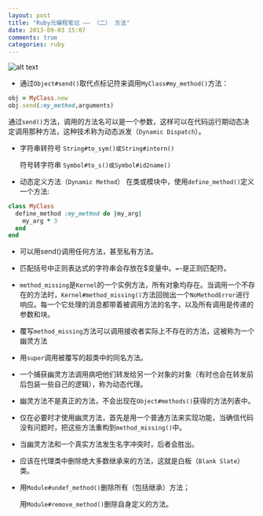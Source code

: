 ```yaml
---
layout: post
title: "Ruby元编程笔记 —— （二） 方法"
date: 2013-09-03 15:07
comments: true
categories: ruby
---
```


![alt text](http://farm3.staticflickr.com/2888/9656919280_8ab725e72a_c.jpg)

* 通过`Object#send()`取代点标记符来调用`MyClass#my_method()`方法：
```ruby
obj = MyClass.new
obj.send(:my_method,arguments)
```
  通过`send()`方法，调用的方法名可以是一个参数，这样可以在代码运行期动态决定调用那种方法，这种技术称为动态派发（`Dynamic Dispatch`）。

<!-- more -->

* 字符串转符号
`String#to_sym()或String#intern()`

  符号转字符串
`Symbol#to_s()或Symbol#id2name()`
* 动态定义方法（`Dynamic Method`）
在类或模块中，使用`define_method()`定义一个方法:
```ruby
class MyClass
  define_method :my_method do |my_arg|
    my_arg * 3
  end
end
```
* 可以用send()调用任何方法，甚至私有方法。
* 匹配括号中正则表达式的字符串会存放在$变量中。`=~`是正则匹配符。
* `method_missing`是`Kernel`的一个实例方法，所有对象均存在。当调用一个不存在的方法时，`Kernel#method_missing()`方法回抛出一个`NoMethodError`进行响应。每一个它处理的消息都带着被调用方法的名字，以及所有调用是传递的参数和块。
* 覆写`method_missing`方法可以调用接收者实际上不存在的方法，这被称为一个幽灵方法
* 用`super`调用被覆写的超类中的同名方法。
* 一个捕获幽灵方法调用病吧他们转发给另一个对象的对象（有时也会在转发前后包装一些自己的逻辑），称为动态代理。
* 幽灵方法不是真正的方法，不会出现在`Object#methods()`获得的方法列表中。
* 仅在必要时才使用幽灵方法，首先是用一个普通方法来实现功能，当确信代码没有问题时，把这些方法重构到`method_missing()`中。
* 当幽灵方法和一个真实方法发生名字冲突时，后者会胜出。
* 应该在代理类中删除绝大多数继承来的方法，这就是白板（`Blank Slate`）类。
* 用`Module#undef_method()`删除所有（包括继承）方法；
  
  用`Module#remove_method()`删除自身定义的方法。